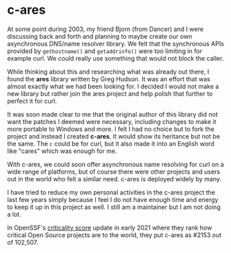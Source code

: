 # c-ares

At some point during 2003, my friend Bjorn (from Dancer) and I were discussing
back and forth and planning to maybe create our own asynchronous DNS/name
resolver library. We felt that the synchronous APIs provided by
`gethostname()` and `getaddrinfo()` were too limiting in for example curl. We
could really use something that would not block the caller.

While thinking about this and researching what was already out there, I found
the **ares** library written by Greg Hudson. It was an effort that was almost
exactly what we had been looking for. I decided I would not make a new library
but rather join the ares project and help polish that further to perfect it
for curl.

It was soon made clear to me that the original author of this library did not
want the patches I deemed were necessary, including changes to make it more
portable to Windows and more. I felt I had no choice but to fork the project
and instead I created **c-ares**. It would show its heritance but not be the
same. The `c` could be for curl, but it also made it into an English word
like "cares" which was enough for me.

With c-ares, we could soon offer asynchronous name resolving for curl on a
wide range of platforms, but of course there were other projects and users out
in the world who felt a similar need. c-ares is deployed widely by many.

I have tried to reduce my own personal activities in the c-ares project the
last few years simply because I feel I do not have enough time and energy to
keep it up in this project as well. I still am a maintainer but I am not doing
a lot.

In OpenSSF's [criticality score](https://github.com/ossf/criticality_score)
update in early 2021 where they rank how critical Open Source projects are to
the world, they put c-ares as #2153 out of 102,507.

